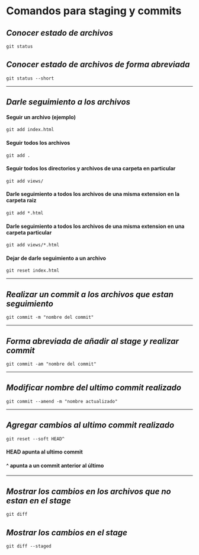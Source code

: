 # Comandos para staging y commits
## *Conocer estado de archivos*
```
git status
```
## *Conocer estado de archivos de forma abreviada*
```
git status --short
```

---
## *Darle seguimiento a los archivos*
#### Seguir un archivo (ejemplo)
```
git add index.html
```
#### Seguir todos los archivos
```
git add .
```

#### Seguir todos los directorios y archivos de una carpeta en particular
```
git add views/
```

#### Darle seguimiento a todos los archivos de una misma extension en la carpeta raiz
```
git add *.html
```

#### Darle seguimiento a todos los archivos de una misma extension en una carpeta particular
```
git add views/*.html
```
#### Dejar de darle seguimiento a un archivo
```
git reset index.html
```

---
## *Realizar un commit a los archivos que estan seguimiento*
```
git commit -m "nombre del commit"
```

---
## *Forma abreviada de añadir al stage y realizar commit*

```
git commit -am "nombre del commit"
```
---
## *Modificar nombre del ultimo commit realizado*
```
git commit --amend -m "nombre actualizado"
```
---
## *Agregar cambios al ultimo commit realizado*
```
git reset --soft HEAD^
```
#### HEAD apunta al ultimo commit
#### ^ apunta a un commit anterior al último
---
## *Mostrar los cambios en los archivos que no estan en el stage*

```
git diff
```

## *Mostrar los cambios en el stage*

```
git diff --staged
```

